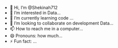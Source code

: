 - 👋 Hi, I’m @Shekinah712
- 👀 I’m interested in Data...
- 🌱 I’m currently learning code ...
- 💞️ I’m looking to collaborate on development Data...
- 📫 How to reach me in a computer...
- 😄 Pronouns: how much...
- ⚡ Fun fact: ...

<!---
Shekinah712/Shekinah712 is a ✨ special ✨ repository because its `README.md` (this file) appears on your GitHub profile.
You can click the Preview link to take a look at your changes.
--->
